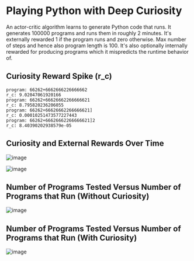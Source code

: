 # Playing Python with Deep Curiosity

An actor-critic algorithm learns to generate Python code that runs. It generates 100000 programs and runs them in roughly 2 minutes. It's externally rewarded 1 if the program runs and zero otherwise. Max number of steps and hence also program length is 100. It's also optionally internally rewarded for producing programs which it mispredicts the runtime behavior of.

## Curiosity Reward Spike (r_c)

```
program: 66262+6662666226666662
r_c: 9.02047061920166
program: 66262+66626662266666621
r_c: 8.795820236206055
program: 66262+66626662266666621]
r_c: 0.00010251473577227443
program: 66262+66626662266666621]2
r_c: 8.40390202938579e-05
```

## Curiosity and External Rewards Over Time

![image](https://github.com/user-attachments/assets/85ab936a-b70e-473e-99dd-31bd97ce5f6a)

![image](https://github.com/user-attachments/assets/79c91245-e33b-41e2-9ea3-ccf84542c65b)

## Number of Programs Tested Versus Number of Programs that Run (Without Curiosity)

![image](https://github.com/user-attachments/assets/6ce44d96-cb36-40d8-9632-7bfc095ebefb)

## Number of Programs Tested Versus Number of Programs that Run (With Curiosity)

![image](https://github.com/user-attachments/assets/347116b1-f312-41ca-ba62-6bfa71cf6e29)

